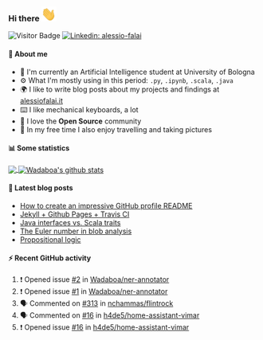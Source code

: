 ### Hi there <img src="https://raw.githubusercontent.com/Wadaboa/Wadaboa/master/wave.gif" width="30px">

![Visitor Badge](https://visitor-badge.laobi.icu/badge?page_id=Wadaboa.Wadaboa)
[![Linkedin: alessio-falai](https://img.shields.io/badge/-Alessio%20Falai-blue?style=flat-square&logo=Linkedin&logoColor=white&link=https://www.linkedin.com/in/alessio-falai/)](https://www.linkedin.com/in/alessio-falai/)

#### 👨 About me
- 🤖 I'm currently an Artificial Intelligence student at University of Bologna
- ⚙️ What I'm mostly using in this period: `.py`, `.ipynb`, `.scala`, `.java`
- 🌍 I like to write blog posts about my projects and findings at [alessiofalai.it](https://alessiofalai.it)
- ⌨️ I like mechanical keyboards, a lot
- 🌱 I love the **Open Source** community
- 📸 In my free time I also enjoy travelling and taking pictures

#### 📊 Some statistics

<a href="https://github.com/Wadaboa/">
  <img align="center" src="https://github-readme-stats.vercel.app/api/top-langs/?username=Wadaboa&hide=html" />
</a>
<a href="https://github.com/Wadaboa/">
  <img align="center" src="https://github-readme-stats.vercel.app/api?username=Wadaboa&count_private=true&show_icons=true&line_height=33" alt="Wadaboa's github stats" />
</a>

#### 📕 Latest blog posts
<!-- BLOG-POST-LIST:START -->
- [How to create an impressive GitHub profile README](https://alessiofalai.it/blog/github-profile-readme)
- [Jekyll + Github Pages + Travis CI](https://alessiofalai.it/blog/jekyll-ghpages-travis)
- [Java interfaces vs. Scala traits](https://alessiofalai.it/blog/scala-traits)
- [The Euler number in blob analysis](https://alessiofalai.it/blog/euler-number)
- [Propositional logic](https://alessiofalai.it/blog/propositional-logic)
<!-- BLOG-POST-LIST:END -->

#### ⚡ Recent GitHub activity
<!--START_SECTION:activity-->
1. ❗️ Opened issue [#2](https://github.com//Wadaboa/ner-annotator/issues/2) in [Wadaboa/ner-annotator](https://github.com//Wadaboa/ner-annotator)
2. ❗️ Opened issue [#1](https://github.com//Wadaboa/ner-annotator/issues/1) in [Wadaboa/ner-annotator](https://github.com//Wadaboa/ner-annotator)
3. 🗣 Commented on [#313](https://github.com//nchammas/flintrock/issues/313) in [nchammas/flintrock](https://github.com//nchammas/flintrock)
4. 🗣 Commented on [#16](https://github.com//h4de5/home-assistant-vimar/issues/16) in [h4de5/home-assistant-vimar](https://github.com//h4de5/home-assistant-vimar)
5. ❗️ Opened issue [#16](https://github.com//h4de5/home-assistant-vimar/issues/16) in [h4de5/home-assistant-vimar](https://github.com//h4de5/home-assistant-vimar)
<!--END_SECTION:activity-->
